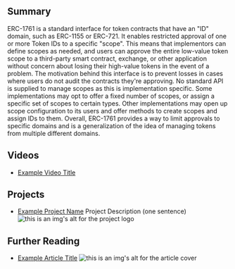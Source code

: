 ## Summary

ERC-1761 is a standard interface for token contracts that have an "ID" domain, such as ERC-1155 or ERC-721. It enables restricted approval of one or more Token IDs to a specific "scope". This means that implementors can define scopes as needed, and users can approve the entire low-value token scope to a third-party smart contract, exchange, or other application without concern about losing their high-value tokens in the event of a problem. The motivation behind this interface is to prevent losses in cases where users do not audit the contracts they're approving. No standard API is supplied to manage scopes as this is implementation specific. Some implementations may opt to offer a fixed number of scopes, or assign a specific set of scopes to certain types. Other implementations may open up scope configuration to its users and offer methods to create scopes and assign IDs to them. Overall, ERC-1761 provides a way to limit approvals to specific domains and is a generalization of the idea of managing tokens from multiple different domains.

## Videos

- [Example Video Title](https://www.youtube.com/watch?v=TDGq4aeevgY)

## Projects

- [Example Project Name](https://xxxx.xxx/xxxxx) Project Description (one sentence) ![this is an img's alt for the project logo](https://xxxx.xxx/project-logo.xxx)

## Further Reading

- [Example Article Title](https://xxxx.xxx/xxxxx) ![this is an img's alt for the article cover](https://xxxx.xxx/article-cover.xxx)

